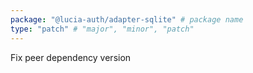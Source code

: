 ```yaml
---
package: "@lucia-auth/adapter-sqlite" # package name
type: "patch" # "major", "minor", "patch"
---
```


Fix peer dependency version
